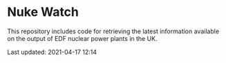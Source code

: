 # Nuke Watch

This repository includes code for retrieving the latest information available on the output of EDF nuclear power plants in the UK.

Last updated: 2021-04-17 12:14